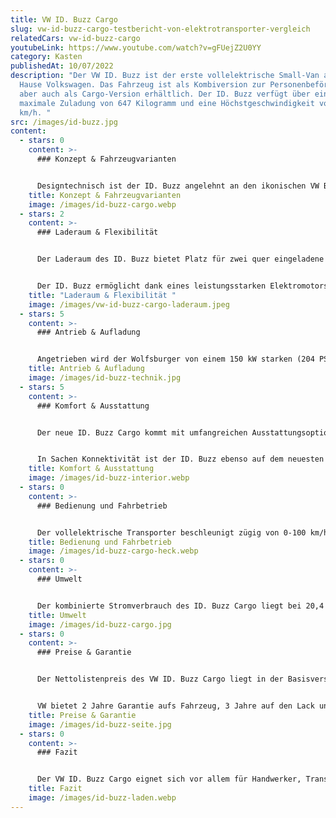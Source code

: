 ```yaml
---
title: VW ID. Buzz Cargo
slug: vw-id-buzz-cargo-testbericht-von-elektrotransporter-vergleich
relatedCars: vw-id-buzz-cargo
youtubeLink: https://www.youtube.com/watch?v=gFUejZ2U0YY
category: Kasten
publishedAt: 10/07/2022
description: "Der VW ID. Buzz ist der erste vollelektrische Small-Van aus dem
  Hause Volkswagen. Das Fahrzeug ist als Kombiversion zur Personenbeförderung,
  aber auch als Cargo-Version erhältlich. Der ID. Buzz verfügt über eine
  maximale Zuladung von 647 Kilogramm und eine Höchstgeschwindigkeit von 145
  km/h. "
src: /images/id-buzz.jpg
content:
  - stars: 0
    content: >-
      ### Konzept & Fahrzeugvarianten


      Designtechnisch ist der ID. Buzz angelehnt an den ikonischen VW Bulli, der auch unter dem Namen VW T1 bekannt ist. Mit dem ID. Buzz bringt Volkswagen den ersten vollelektrischen Small-Van in Serienfertigung auf den Markt. Der Elektrotransporter komplementiert damit die Personenwagen-Serie bestehend aus ID.3, ID.4 und ID.5. Der Transporter ist mit Außenmaßen von knapp 4,70 m Länge, 2,20 m Breite und 1,95  m Höhe relativ kompakt. Das Fahrzeug ist zum einen als Personenwagen mit 5 Sitzplätzen oder als Cargo-Version mit 3 Sitzplätzen und offenem Laderaum erhältlich. VW will in Zukunft jedoch auch weitere Versionen mit sechs und sieben Sitzplätzen sowie mit längerem Radstand anbieten. Bei der Cargo-Ausführung ist hinter den Sitzen eine feste Trennwand installiert. Diese kann gegen Aufpreis auch mit einer Fenster- und/oder einer Durchladeöffnung versehen werden.
    title: Konzept & Fahrzeugvarianten
    image: /images/id-buzz-cargo.webp
  - stars: 2
    content: >-
      ### Laderaum & Flexibilität


      Der Laderaum des ID. Buzz bietet Platz für zwei quer eingeladene Europaletten. Das Ladevolumen von bis zu 3,9 Kubikmetern und die maximale Nutzlast von 650 kg bringen vielfältige Einsatzmöglichkeiten für Handwerker, Dienstleister  und Lieferdienste. Die Ladehöhe von circa 62 cm ist angenehm niedrig und ermöglicht über seitliche Schiebetüren beziehungsweise eine Heckklappe oder Flügeltüren komfortables Beladen. Wer jedoch wirklich sperrige und schwere Gegenstände transportieren muss, sollte eher zu einem größeren Transporter tendieren. Der Small-Van ist zudem nur als Kastenwagen verfügbar. Wer eine Pritsche oder Ähnliches sucht, wird hier ebenso nicht fündig. 


      Der ID. Buzz ermöglicht dank eines leistungsstarken Elektromotors mit einer optionalen Anhängerkupplung maximale Anhängelasten von bis zu 1.000 kg (gebremst, bei 12 % Steigung) und 750 kg (ungebremst).
    title: "Laderaum & Flexibilität "
    image: /images/vw-id-buzz-cargo-laderaum.jpeg
  - stars: 5
    content: >-
      ### Antrieb & Aufladung


      Angetrieben wird der Wolfsburger von einem 150 kW starken (204 PS) Elektromotor, der in die Hinterachse integriert ist. Dieser ermöglicht ein maximales Drehmoment von 310 Nm und eine Höchstgeschwindigkeit von 145 km/h (elektronisch abgeregelt). Der Strom kommt von einer Lithium-Ionen-Batterie mit einem Bruttoenergiegehalt von 82 kWh und 77 kWh netto. Damit kommt das Fahrzeug auf eine Reichweite von maximal 420 km (WLTP). In  gut 8 Stunden lässt sich der ID.Buzz an einer Wallbox voll aufladen. Zudem verfügt das Fahrzeug über eine Schnellladefunktion mit Gleichstrom. So kann das Fahrzeug mit bis zu 170 kW  in 30 Minuten von 5 % bis 80 % in ca. 30 Minuten geladen werden.
    title: Antrieb & Aufladung
    image: /images/id-buzz-technik.jpg
  - stars: 5
    content: >-
      ### Komfort & Ausstattung


      Der neue ID. Buzz Cargo kommt mit umfangreichen Ausstattungsoptionen und Features auf den Markt. Zur Serienausstattung der Cargo-Version gehören unter anderem: elektrisch einstell- und beheizbare Außenspiegel, LED-Scheinwerfer, das Warnsystem "Car2X", Einparkhilfe, Notbremsassistent "Front Assist" mit Fußgänger- und Radfahrer-Erkennung, CCS-Ladekabel, Klimaanlage, Ladekabel Mode 3 Typ 2 (16 A), Mobiltelefon-Schnittstelle, das Radiosystem "Ready 2 Discover" und eine Zentralverriegelung mit schlüssellosem Startsystem. Zudem bietet VW einen umfangreichen Katalog für mögliche Sonderausstattungen und so kann das Fahrzeug beispielsweise mit über 30 Assistenzsystemen ausgestattet werden. Der Elektrotransporter ist zudem in 11 verschiedenen Farbvarianten erhältlich. 


      In Sachen Konnektivität ist der ID. Buzz ebenso auf dem neuesten Stand der Technik. Eine integrierte SIM-Karte sorgt hier dafür, die digitalen Funktionen und die Software des ID. Buzz aktuell zu halten.
    title: Komfort & Ausstattung
    image: /images/id-buzz-interior.webp
  - stars: 0
    content: >-
      ### Bedienung und Fahrbetrieb


      Der vollelektrische Transporter beschleunigt zügig von 0-100 km/h in 10,2 Sekunden. Der Heckmotor bringt dank des tiefliegenden Schwerpunkts des Lithium-Akkus seine Leistung auch optimal auf die Straße. Der minimale Wendekreis des Fahrzeugs liegt bei knapp 11 Metern und so lässt sich der Van auch im urbanen Umfeld gut manövrieren. Im Innenraum des ID. Buzz Cargo lassen sich optional zahlreiche USB-C-Ports, die weitere Endgeräte mit Strom versorgen können, verbauen.
    title: Bedienung und Fahrbetrieb
    image: /images/id-buzz-cargo-heck.webp
  - stars: 0
    content: >-
      ### Umwelt 


      Der kombinierte Stromverbrauch des ID. Buzz Cargo liegt bei 20,4 - 22,2 kWh/100 km (WLTP). Dieser ist bezogen auf die Fahrzeuggröße vergleichsweise niedrig. Bei angenommenen 30 Cent pro Kilowattstunde kosten 100 km Fahrstrecke circa 6,12 - 6,66 €. Ein zusätzliches Solarmodul für mehr Reichweite wird von VW nicht angeboten.
    title: Umwelt
    image: /images/id-buzz-cargo.jpg
  - stars: 0
    content: >-
      ### Preise & Garantie


      Der Nettolistenpreis des VW ID. Buzz Cargo liegt in der Basisversion bei 45.740 €. Mit den zusätzlichen 19 Prozent Mehrwertsteuer  kostet der Stromer dann 54.430,60 €. 


      VW bietet 2 Jahre Garantie aufs Fahrzeug, 3 Jahre auf den Lack und 12 Jahre auf Durchrostung. Auf die Batterie des VW ID. Buzz gibt der Hersteller eine Garantie von 8 Jahren oder 160.000 Kilometern.
    title: Preise & Garantie
    image: /images/id-buzz-seite.jpg
  - stars: 0
    content: >-
      ### Fazit


      Der VW ID. Buzz Cargo eignet sich vor allem für Handwerker, Transportunternehmen und Dienstleister. In Sachen Ausstattung, Assitenzsystemen und Konnektivität muss sich der Bulli der Zukunft nicht vor der Konkurrenz verstecken. Dennoch ist das Fahrzeug für die zur Verfügung stehenden 647 Kilogramm Nutzlast vergleichsweise teuer. Der ID. Buzz wird auch wie seine Vorgänger ein Statussymbol bleiben. Wer weniger ausgeben möchte, sollte eher zu einem anderen Hersteller tendieren.
    title: Fazit
    image: /images/id-buzz-laden.webp
---
```

